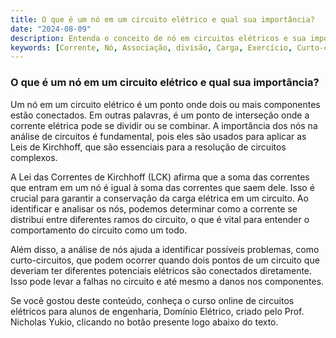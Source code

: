 ```yaml
---
title: O que é um nó em um circuito elétrico e qual sua importância?
date: "2024-08-09"
description: Entenda o conceito de nó em circuitos elétricos e sua importância na análise de circuitos.
keywords: [Corrente, Nó, Associação, divisão, Carga, Exercício, Curto-circuito]
---
```


### O que é um nó em um circuito elétrico e qual sua importância?

Um nó em um circuito elétrico é um ponto onde dois ou mais componentes estão conectados. Em outras palavras, é um ponto de interseção onde a corrente elétrica pode se dividir ou se combinar. A importância dos nós na análise de circuitos é fundamental, pois eles são usados para aplicar as Leis de Kirchhoff, que são essenciais para a resolução de circuitos complexos.

A Lei das Correntes de Kirchhoff (LCK) afirma que a soma das correntes que entram em um nó é igual à soma das correntes que saem dele. Isso é crucial para garantir a conservação da carga elétrica em um circuito. Ao identificar e analisar os nós, podemos determinar como a corrente se distribui entre diferentes ramos do circuito, o que é vital para entender o comportamento do circuito como um todo.

Além disso, a análise de nós ajuda a identificar possíveis problemas, como curto-circuitos, que podem ocorrer quando dois pontos de um circuito que deveriam ter diferentes potenciais elétricos são conectados diretamente. Isso pode levar a falhas no circuito e até mesmo a danos nos componentes.

Se você gostou deste conteúdo, conheça o curso online de circuitos elétricos para alunos de engenharia, Domínio Elétrico, criado pelo Prof. Nicholas Yukio, clicando no botão presente logo abaixo do texto.
